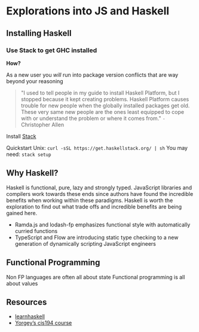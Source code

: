 # Explorations into JS and Haskell

## Installing Haskell

### Use Stack to get GHC installed

__How?__

As a new user you *will* run into package version conflicts that are way beyond your reasoning

> "I used to tell people in my guide to install Haskell Platform, but I
> stopped because it kept creating problems. Haskell Platform causes trouble
> for new people when the globally installed packages get old. These very
> same new people are the ones least equipped to cope with or understand the
> problem or where it comes from."
> `-` Christopher Allen

Install [Stack](http://haskellstack.org)

Quickstart Unix: `curl -sSL https://get.haskellstack.org/ | sh`
You may need: `stack setup`

## Why Haskell?

Haskell is functional, pure, lazy and strongly typed. JavaScript libraries and
compilers work towards these ends since authors have found the incredible
benefits when working within these paradigms. Haskell is worth the exploration
to find out what trade offs and incredible benefits are being gained here.
- Ramda.js and lodash-fp emphasizes functional style with automatically curried
  functions
- TypeScript and Flow are introducing static type checking to a new generation
  of dynamically scripting JavaScript engineers

## Functional Programming

Non FP languages are often all about state
Functional programming is all about values

## Resources
- [learnhaskell](https://github.com/bitemyapp/learnhaskell)
- [Yorgey’s cis194
  course](http://www.seas.upenn.edu/~cis194/spring13/lectures.html)
